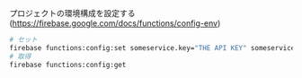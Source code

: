 プロジェクトの環境構成を設定する(https://firebase.google.com/docs/functions/config-env)

```bash
# セット
firebase functions:config:set someservice.key="THE API KEY" someservice.id="THE CLIENT ID"
# 取得
firebase functions:config:get
```